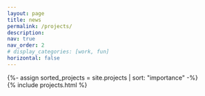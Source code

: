 ```yaml
---
layout: page
title: news
permalink: /projects/
description: 
nav: true
nav_order: 2
# display_categories: [work, fun]
horizontal: false
---
```


<!-- pages/projects.md -->
<div class="projects">
<!-- Display projects without categories -->
  {%- assign sorted_projects = site.projects | sort: "importance" -%}
  <!-- Generate cards for each project -->
  <div class="container">
      {% include projects.html %}
  </div>
</div>